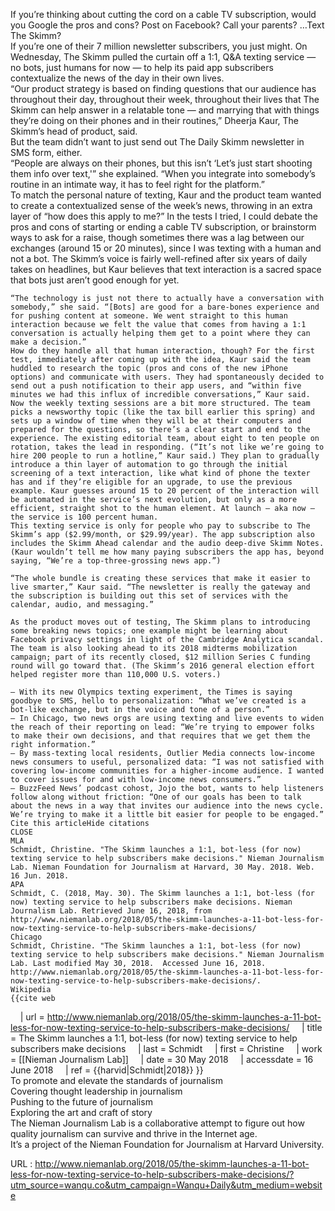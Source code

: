   If you’re thinking about cutting the cord on a cable TV subscription, would you Google the pros and cons? Post on Facebook? Call your parents? …Text The Skimm?  
    If you’re one of their 7 million newsletter subscribers, you just might. On Wednesday, The Skimm pulled the curtain off a 1:1, Q&A texting service — no bots, just humans for now — to help its paid app subscribers contextualize the news of the day in their own lives.  
    “Our product strategy is based on finding questions that our audience has throughout their day, throughout their week, throughout their lives that The Skimm can help answer in a relatable tone — and marrying that with things they’re doing on their phones and in their routines,” Dheerja Kaur, The Skimm’s head of product, said.  
    But the team didn’t want to just send out The Daily Skimm newsletter in SMS form, either.  
    “People are always on their phones, but this isn’t ‘Let’s just start shooting them info over text,'” she explained. “When you integrate into somebody’s routine in an intimate way, it has to feel right for the platform.”  
    To match the personal nature of texting, Kaur and the product team wanted to create a contextualized sense of the week’s news, throwing in an extra layer of “how does this apply to me?” In the tests I tried, I could debate the pros and cons of starting or ending a cable TV subscription, or brainstorm ways to ask for a raise, though sometimes there was a lag between our exchanges (around 15 or 20 minutes), since I was texting with a human and not a bot. The Skimm’s voice is fairly well-refined after six years of daily takes on headlines, but Kaur believes that text interaction is a sacred space that bots just aren’t good enough for yet.  
      
    “The technology is just not there to actually have a conversation with somebody,” she said. “[Bots] are good for a bare-bones experience and for pushing content at someone. We went straight to this human interaction because we felt the value that comes from having a 1:1 conversation is actually helping them get to a point where they can make a decision.”  
    How do they handle all that human interaction, though? For the first test, immediately after coming up with the idea, Kaur said the team huddled to research the topic (pros and cons of the new iPhone options) and communicate with users. They had spontaneously decided to send out a push notification to their app users, and “within five minutes we had this influx of incredible conversations,” Kaur said.  
    Now the weekly texting sessions are a bit more structured. The team picks a newsworthy topic (like the tax bill earlier this spring) and sets up a window of time when they will be at their computers and prepared for the questions, so there’s a clear start and end to the experience. The existing editorial team, about eight to ten people on rotation, takes the lead in responding. (“It’s not like we’re going to hire 200 people to run a hotline,” Kaur said.) They plan to gradually introduce a thin layer of automation to go through the initial screening of a text interaction, like what kind of phone the texter has and if they’re eligible for an upgrade, to use the previous example. Kaur guesses around 15 to 20 percent of the interaction will be automated in the service’s next evolution, but only as a more efficient, straight shot to the human element. At launch — aka now — the service is 100 percent human.  
    This texting service is only for people who pay to subscribe to The Skimm’s app ($2.99/month, or $29.99/year). The app subscription also includes the Skimm Ahead calendar and the audio deep-dive Skimm Notes. (Kaur wouldn’t tell me how many paying subscribers the app has, beyond saying, “We’re a top-three-grossing news app.”)  
      
    “The whole bundle is creating these services that make it easier to live smarter,” Kaur said. “The newsletter is really the gateway and the subscription is building out this set of services with the calendar, audio, and messaging.”  
      
    As the product moves out of testing, The Skimm plans to introducing some breaking news topics; one example might be learning about Facebook privacy settings in light of the Cambridge Analytica scandal. The team is also looking ahead to its 2018 midterms mobilization campaign; part of its recently closed, $12 million Series C funding round will go toward that. (The Skimm’s 2016 general election effort helped register more than 110,000 U.S. voters.)  
      
    — With its new Olympics texting experiment, the Times is saying goodbye to SMS, hello to personalization: “What we’ve created is a bot-like exchange, but in the voice and tone of a person.”  
    — In Chicago, two news orgs are using texting and live events to widen the reach of their reporting on lead: “We’re trying to empower folks to make their own decisions, and that requires that we get them the right information.”  
    — By mass-texting local residents, Outlier Media connects low-income news consumers to useful, personalized data: “I was not satisfied with covering low-income communities for a higher-income audience. I wanted to cover issues for and with low-income news consumers.”  
    — BuzzFeed News’ podcast cohost, Jojo the bot, wants to help listeners follow along without friction: “One of our goals has been to talk about the news in a way that invites our audience into the news cycle. We’re trying to make it a little bit easier for people to be engaged.”  
    Cite this articleHide citations  
    CLOSE  
    MLA  
    Schmidt, Christine. "The Skimm launches a 1:1, bot-less (for now) texting service to help subscribers make decisions." Nieman Journalism Lab. Nieman Foundation for Journalism at Harvard, 30 May. 2018. Web. 16 Jun. 2018.   
    APA  
    Schmidt, C. (2018, May. 30). The Skimm launches a 1:1, bot-less (for now) texting service to help subscribers make decisions. Nieman Journalism Lab. Retrieved June 16, 2018, from http://www.niemanlab.org/2018/05/the-skimm-launches-a-11-bot-less-for-now-texting-service-to-help-subscribers-make-decisions/  
    Chicago  
    Schmidt, Christine. "The Skimm launches a 1:1, bot-less (for now) texting service to help subscribers make decisions." Nieman Journalism Lab. Last modified May 30, 2018.  Accessed June 16, 2018. http://www.niemanlab.org/2018/05/the-skimm-launches-a-11-bot-less-for-now-texting-service-to-help-subscribers-make-decisions/.  
    Wikipedia  
    {{cite web
    | url = http://www.niemanlab.org/2018/05/the-skimm-launches-a-11-bot-less-for-now-texting-service-to-help-subscribers-make-decisions/
    | title = The Skimm launches a 1:1, bot-less (for now) texting service to help subscribers make decisions
    | last = Schmidt
    | first =  Christine
    | work = [[Nieman Journalism Lab]]
    | date = 30 May 2018
    | accessdate = 16 June 2018
    | ref = {{harvid|Schmidt|2018}}
}}  
    To promote and elevate the standards of journalism  
    Covering thought leadership in journalism  
    Pushing to the future of journalism  
    Exploring the art and craft of story  
    The Nieman Journalism Lab is a collaborative attempt to figure out how quality journalism can survive and thrive in the Internet age.  
    It’s a project of the Nieman Foundation for Journalism at Harvard University.  
    
  URL : http://www.niemanlab.org/2018/05/the-skimm-launches-a-11-bot-less-for-now-texting-service-to-help-subscribers-make-decisions/?utm_source=wanqu.co&utm_campaign=Wanqu+Daily&utm_medium=website